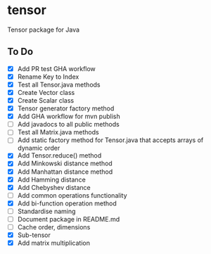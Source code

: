 # tensor
Tensor package for Java


## To Do

- [x] Add PR test GHA workflow
- [x] Rename Key to Index
- [x] Test all Tensor.java methods
- [x] Create Vector class
- [x] Create Scalar class
- [x] Tensor generator factory method
- [x] Add GHA workflow for mvn publish
- [ ] Add javadocs to all public methods
- [ ] Test all Matrix.java methods
- [ ] Add static factory method for Tensor.java that accepts arrays of dynamic order
- [x] Add Tensor.reduce() method
- [x] Add Minkowski distance method
- [x] Add Manhattan distance method
- [x] Add Hamming distance
- [x] Add Chebyshev distance
- [ ] Add common operations functionality
- [x] Add bi-function operation method
- [ ] Standardise naming
- [ ] Document package in README.md
- [ ] Cache order, dimensions
- [x] Sub-tensor
- [x] Add matrix multiplication
